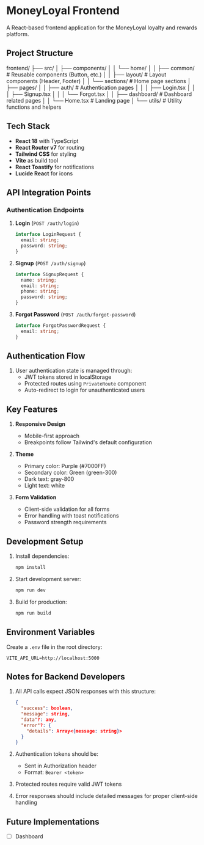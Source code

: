 # MoneyLoyal Frontend

A React-based frontend application for the MoneyLoyal loyalty and rewards platform.

## Project Structure
frontend/
├── src/
│ ├── components/
│ │ └── home/
│ │ ├── common/ # Reusable components (Button, etc.)
│ │ ├── layout/ # Layout components (Header, Footer)
│ │ └── sections/ # Home page sections
│ ├── pages/
│ │ ├── auth/ # Authentication pages
│ │ │ ├── Login.tsx
│ │ │ ├── Signup.tsx
│ │ │ └── Forgot.tsx
│ │ ├── dashboard/ # Dashboard related pages
│ │ └── Home.tsx # Landing page
│ └── utils/ # Utility functions and helpers

## Tech Stack

- **React 18** with TypeScript
- **React Router v7** for routing
- **Tailwind CSS** for styling
- **Vite** as build tool
- **React Toastify** for notifications
- **Lucide React** for icons

## API Integration Points

### Authentication Endpoints

1. **Login** (`POST /auth/login`)
   ```typescript
   interface LoginRequest {
     email: string;
     password: string;
   }
   ```

2. **Signup** (`POST /auth/signup`)
   ```typescript
   interface SignupRequest {
     name: string;
     email: string;
     phone: string;
     password: string;
   }
   ```

3. **Forgot Password** (`POST /auth/forgot-password`)
   ```typescript
   interface ForgotPasswordRequest {
     email: string;
   }
   ```

## Authentication Flow

1. User authentication state is managed through:
   - JWT tokens stored in localStorage
   - Protected routes using `PrivateRoute` component
   - Auto-redirect to login for unauthenticated users

## Key Features

1. **Responsive Design**
   - Mobile-first approach
   - Breakpoints follow Tailwind's default configuration

2. **Theme**
   - Primary color: Purple (#7000FF)
   - Secondary color: Green (green-300)
   - Dark text: gray-800
   - Light text: white

3. **Form Validation**
   - Client-side validation for all forms
   - Error handling with toast notifications
   - Password strength requirements

## Development Setup

1. Install dependencies:
   ```bash
   npm install
   ```

2. Start development server:
   ```bash
   npm run dev
   ```

3. Build for production:
   ```bash
   npm run build
   ```

## Environment Variables

Create a `.env` file in the root directory:

```env
VITE_API_URL=http://localhost:5000
```

## Notes for Backend Developers

1. All API calls expect JSON responses with this structure:
   ```json
   {
     "success": boolean,
     "message": string,
     "data"?: any,
     "error"?: {
       "details": Array<{message: string}>
     }
   }
   ```

2. Authentication tokens should be:
   - Sent in Authorization header
   - Format: `Bearer <token>`

3. Protected routes require valid JWT tokens

4. Error responses should include detailed messages for proper client-side handling

## Future Implementations

- [ ] Dashboard


